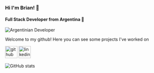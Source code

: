 ### Hi  I'm Brian! 👋

#### Full  Stack Developer from Argentina 🚀
![Argentinian Developer](https://repository-images.githubusercontent.com/248812720/56902700-c5bd-11ea-813f-ed8631377258)

Welcome to my github! Here you can see some projects I've worked on





[<img src='https://cdn.jsdelivr.net/npm/simple-icons@3.0.1/icons/github.svg' alt='github' height='40'>](https://github.com/brianweidl)  [<img src='https://cdn.jsdelivr.net/npm/simple-icons@3.0.1/icons/linkedin.svg' alt='linkedin' height='40'>](https://www.linkedin.com/in/https://www.linkedin.com/in/brianweidl//)  

![GitHub stats](https://github-readme-stats.vercel.app/api?username=brianweidl&show_icons=true)  

